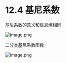 # 12.4 基尼系数

基尼系数的意义和信息熵相同

![image.png](https://upload-images.jianshu.io/upload_images/7220971-b1a7ae2a8551cdee.png?imageMogr2/auto-orient/strip%7CimageView2/2/w/1240)


二分类基尼系数函数

![image.png](https://upload-images.jianshu.io/upload_images/7220971-fd6d905bc5450ccd.png?imageMogr2/auto-orient/strip%7CimageView2/2/w/1240)

